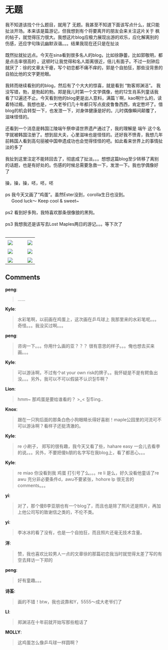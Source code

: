 # 无题

<div id="msgcns!9884D0A402622CB2!2076" class="bvMsg"><div>我不知道该找个什么题目，就用了 无题。我甚至不知道下面该写点什么，就只能扯淡开场。本来该是篇游记，但我想到有个将要离开的朋友会来关注这片关于 枫 的帖子，就觉得压力很大。我想这片blog应极力展现出游的欢乐，应化解离别的伤感，还应字句珠讥幽默诙谐。。。结果我现在还只是在扯淡</div>
<div> </div>
<div>既然扯就扯远点。今天在sina看到很多名人的blog，比如徐静蕾，比如郭敬明，都是点击率很高的 。这顿时让我觉得和名人距离很近，倍儿有面子。不过一刻钟后就厌了：徐的文章太干瘪，写个初恋都不痛不痒的，郭是个自拍狂，那些没背景的自拍比他的文字更抢眼。</div>
<div> </div>
<div>我转而继续看别的的blog，然后有了个大大的惊喜，就是看到 “勃客郑渊洁”。 我没写错，勃，是勃起的勃。郑是我儿时第一个文学偶像，他的12生肖系列童话我看了12遍还不止。今天看到他的blog更是出人意料，满篇丫啊，kao啊什么的，读着特过瘾。我想也是，一大老爷们几十年都只写点皮皮鲁鲁西西，肯定憋坏了。借blog的机会转型一下，也发泄一下，对身体健康是好的。儿时偶像瞬间颠覆了，滋味怪怪的。</div>
<div> </div>
<div>还看到一个消息是韩国江陵端午祭申请世界遗产通过了，我的理解是 端午 这个名字就被韩国注册了。想到屈大夫，心里滋味也是怪怪的。还好我不愤青，我想几年前韩国人看到高句丽被中国申遗成功也会觉得怪怪的吧。如此看来世界上的事情扯淡的多了</div>
<div> </div>
<div>我扯到这里注定不能转回去了，彻底成了扯淡。。。想想这篇blog至少转移了离别的话题，也是有好处的。伤感的时候总需要急救一下，发泄一下。我也学偶像好了   </div>
<div> </div>
<div>操，操，操，呸，呸，呸</div>
<div> </div>
<div>ps 我今天又画了“鸡蛋”。虽然Ester没到，corolla生日也没到。</div>
<div>     Good luck～ Keep cool &amp; sweet~</div>
<div> </div>
<div>ps2 看到好多狗，我特喜欢那条很像狼的黑狗。</div>
<div> </div>
<div>ps3 我想我还是该写去Lost Maples两日的游记。。。等下次了</div>
<div> </div></div><table cellspacing="0" border="0"><tr><td></td></tr><tr><td valign="top"><a href="http://byfiles.storage.live.com/y1pvcP-v3OjP3ZfCWVvX2j5a0i2X9XR9Bw0Ff4mcVyvl_XXryTREKaK2XIzBklLrbJirdtYQHnfDIA" target="_blank" rel="WLPP;url=http://byfiles.storage.live.com/y1pvcP-v3OjP3ZfCWVvX2j5a0i2X9XR9Bw0Ff4mcVyvl_XXryTREKaK2XIzBklLrbJirdtYQHnfDIA;cnsid=cns&#033;9884D0A402622CB2&#033;2077"><img src="http://byfiles.storage.live.com/y1pvcP-v3OjP3ZfCWVvX2j5a0i2X9XR9Bw0g8-Veh2ywmnkUSWYqSFJBdNNJ3g6a-LVJuEea6D_gck" border="0" /></a></td><td width="15"></td><td valign="top"><a href="http://byfiles.storage.live.com/y1pvcP-v3OjP3Y0t8QcWNtD02SYMzxpauU54kzO9VJBtmdnLVcvwup_46Dc33XegSLY5_kDjUJctFE" target='_blank' rel="WLPP;url=http://byfiles.storage.live.com/y1pvcP-v3OjP3Y0t8QcWNtD02SYMzxpauU54kzO9VJBtmdnLVcvwup_46Dc33XegSLY5_kDjUJctFE;cnsid=cns&#033;9884D0A402622CB2&#033;2078"><img src="http://byfiles.storage.live.com/y1pvcP-v3OjP3Y0t8QcWNtD02SYMzxpauU5fex3IwEy9QaVJEZ_i3aL88CBIZ7ghA4Q5J6o8i6vgMM" border="0" /></a></td></tr><tr><td></td></tr><tr><td valign="top"><a href="http://byfiles.storage.live.com/y1p6M2rIASgWmrQN16kioYn-5GnDKN1Tbmea1dBucyZ8gNrjBdjHoFnGr5kAuldahlHTakgbb5HQhk" target="_blank" rel="WLPP;url=http://byfiles.storage.live.com/y1p6M2rIASgWmrQN16kioYn-5GnDKN1Tbmea1dBucyZ8gNrjBdjHoFnGr5kAuldahlHTakgbb5HQhk;cnsid=cns&#033;9884D0A402622CB2&#033;2079"><img src="http://byfiles.storage.live.com/y1p6M2rIASgWmrQN16kioYn-5GnDKN1TbmeL2_85o2PGY0XRDdhAoZwNLQqO4wwp8eNjxCFjiHqBEM" border="0" /></a></td><td width="15"></td><td valign="top"><a href="http://byfiles.storage.live.com/y1p4jQ-5wcTTSxESSPtXSGfSmbN8YHqz9ce760UENNKMwSU8PEKPbAaZuJQPJzDaWNhzNKfFNaC2mc" target='_blank' rel="WLPP;url=http://byfiles.storage.live.com/y1p4jQ-5wcTTSxESSPtXSGfSmbN8YHqz9ce760UENNKMwSU8PEKPbAaZuJQPJzDaWNhzNKfFNaC2mc;cnsid=cns&#033;9884D0A402622CB2&#033;2080"><img src="http://byfiles.storage.live.com/y1p4jQ-5wcTTSxESSPtXSGfSmbN8YHqz9ceFPtGLRKLHpybIC7Vv94dNAQjw2eKbcaKsFPEGysJiFw" border="0" /></a></td></tr><tr><td></td></tr><tr><td valign="top"><a href="http://byfiles.storage.live.com/y1pkKZOuEryvi0eQSig0_hCbU8gXL_H-Y2QlV5eKLAssFF-MIm7I0natwqZ72f7ACHY8HvUmDOMacQ" target="_blank" rel="WLPP;url=http://byfiles.storage.live.com/y1pkKZOuEryvi0eQSig0_hCbU8gXL_H-Y2QlV5eKLAssFF-MIm7I0natwqZ72f7ACHY8HvUmDOMacQ;cnsid=cns&#033;9884D0A402622CB2&#033;2083"><img src="http://byfiles.storage.live.com/y1pkKZOuEryvi0eQSig0_hCbU8gXL_H-Y2QbW3q76cphwgNS_pJAl7e-za5QSnecmkUe_tulHGPRR0" border="0" /></a></td><td width="15"></td><td valign="top"><a href="http://byfiles.storage.live.com/y1pDifaaPcmw5vmphKGHpkgBq46A5k7FJ2qIcpyP8-91FgYHhHvRraPTpx-xsAezB5toYq7LNQc-gA" target='_blank' rel="WLPP;url=http://byfiles.storage.live.com/y1pDifaaPcmw5vmphKGHpkgBq46A5k7FJ2qIcpyP8-91FgYHhHvRraPTpx-xsAezB5toYq7LNQc-gA;cnsid=cns&#033;9884D0A402622CB2&#033;2090"><img src="http://byfiles.storage.live.com/y1pDifaaPcmw5vmphKGHpkgBq46A5k7FJ2qghEhOcqmSAbJ9EHMfhZYwsRnJvLhxBHQfJR5as02C84" border="0" /></a></td></tr></table>

## Comments

**peng**:
> ......

**Kyle**:
> 水彩笔啊，以前画在鸡蛋上，这次画在乒乓球上 我那里来的水彩笔呢。。。奇怪。。。我没买过啊。。。

**peng**:
> 咨询一下。。。你用什么画的亚？？？ 很有意思的样子。。。俺也想去买来画。。。

**Kyle**:
> 可以游泳啊，不过有个at your own risk的牌子。。我怀疑是不是有鳄鱼出没。。。另外，我可以不可以假装不认识질투啊？

**Lion**:
> hmm~ 那鸡蛋是要给谁看的？ &gt;_&lt; 질투ing..

**Knox**:
> 跟在一只狗后面的那条白色小狗眼睛长得好喜剧！maple公园里的河流可不可以游泳啊？看样子还挺清澈的。

**Kyle**:
> re 小刷子， 郑写的很有趣，我今天又看了些，hahare easy 一会儿去看李的说。。。另外，不要把傻b朋的名字写在我blog上，看了都恶心。。。

**Kyle**:
> re miao 你没看到我 鸡蛋 打引号了么。。。re li 是么，好久没看他童话了re awu 充分非必要条件d，awu不要紧张，hohore lp 很无言的comments。。。

**yi**:
> 对了，那个傻B李亚朋也有一个blog了，而且也是除了照片还是照片，再加上他公司写的致谢信之类的，不伦不类。

**yi**:
> 李冰冰的看了没有，也是一个自拍狂，而且照片还毫无技术含量。

**洋**:
> 赞，我也喜欢比较男人一点的文章徐的那篇初恋我当时就觉得太差了写的有空去拜访一下郑的

**peng**:
> 好有童趣。。。

**诗荃**:
> 画的不错！btw，我也说靠和Y，5555～成大老爷们了

**LI**:
> 郑渊洁在十年前就开始写那些粗话了

**MOLLY**:
> 这鸡蛋怎么像乒乓球一样圆啊？

